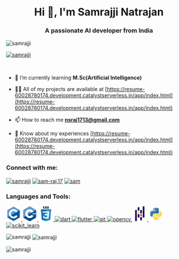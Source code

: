 <h1 align="center">Hi 👋, I'm Samrajji Natrajan</h1>
<h3 align="center">A passionate AI developer from India</h3>

<p align="left"> <img src="https://komarev.com/ghpvc/?username=samrajji&label=Profile%20views&color=0e75b6&style=flat" alt="samrajji" /> </p>

<p align="left"> <a href="https://github.com/ryo-ma/github-profile-trophy"><img src="https://github-profile-trophy.vercel.app/?username=samrajji" alt="samrajji" /></a> </p>

<p align="left"> <a href="https://twitter.com/" target="blank"><img src="https://img.shields.io/twitter/follow/?logo=twitter&style=for-the-badge" alt="" /></a> </p>

- 🌱 I’m currently learning **M.Sc(Artificial Intelligence)**

- 👨‍💻 All of my projects are available at [https://resume-60028780174.development.catalystserverless.in/app/index.html](https://resume-60028780174.development.catalystserverless.in/app/index.html)

- 📫 How to reach me **nsraj1713@gmail.com**

- 📄 Know about my experiences [https://resume-60028780174.development.catalystserverless.in/app/index.html](https://resume-60028780174.development.catalystserverless.in/app/index.html)

<h3 align="left">Connect with me:</h3>
<p align="left">
<a href="https://linkedin.com/in/samrajji" target="blank"><img align="center" src="https://raw.githubusercontent.com/rahuldkjain/github-profile-readme-generator/master/src/images/icons/Social/linked-in-alt.svg" alt="samrajji" height="30" width="40" /></a>
<a href="https://instagram.com/sam-raj.17" target="blank"><img align="center" src="https://raw.githubusercontent.com/rahuldkjain/github-profile-readme-generator/master/src/images/icons/Social/instagram.svg" alt="sam-raj.17" height="30" width="40" /></a>
<a href="https://www.hackerrank.com/sam" target="blank"><img align="center" src="https://raw.githubusercontent.com/rahuldkjain/github-profile-readme-generator/master/src/images/icons/Social/hackerrank.svg" alt="sam" height="30" width="40" /></a>
</p>

<h3 align="left">Languages and Tools:</h3>
<p align="left"> <a href="https://www.cprogramming.com/" target="_blank" rel="noreferrer"> <img src="https://raw.githubusercontent.com/devicons/devicon/master/icons/c/c-original.svg" alt="c" width="40" height="40"/> </a> <a href="https://www.w3schools.com/cpp/" target="_blank" rel="noreferrer"> <img src="https://raw.githubusercontent.com/devicons/devicon/master/icons/cplusplus/cplusplus-original.svg" alt="cplusplus" width="40" height="40"/> </a> <a href="https://www.w3schools.com/css/" target="_blank" rel="noreferrer"> <img src="https://raw.githubusercontent.com/devicons/devicon/master/icons/css3/css3-original-wordmark.svg" alt="css3" width="40" height="40"/> </a> <a href="https://dart.dev" target="_blank" rel="noreferrer"> <img src="https://www.vectorlogo.zone/logos/dartlang/dartlang-icon.svg" alt="dart" width="40" height="40"/> </a> <a href="https://flutter.dev" target="_blank" rel="noreferrer"> <img src="https://www.vectorlogo.zone/logos/flutterio/flutterio-icon.svg" alt="flutter" width="40" height="40"/> </a> <a href="https://git-scm.com/" target="_blank" rel="noreferrer"> <img src="https://www.vectorlogo.zone/logos/git-scm/git-scm-icon.svg" alt="git" width="40" height="40"/> </a> <a href="https://opencv.org/" target="_blank" rel="noreferrer"> <img src="https://www.vectorlogo.zone/logos/opencv/opencv-icon.svg" alt="opencv" width="40" height="40"/> </a> <a href="https://pandas.pydata.org/" target="_blank" rel="noreferrer"> <img src="https://raw.githubusercontent.com/devicons/devicon/2ae2a900d2f041da66e950e4d48052658d850630/icons/pandas/pandas-original.svg" alt="pandas" width="40" height="40"/> </a> <a href="https://www.python.org" target="_blank" rel="noreferrer"> <img src="https://raw.githubusercontent.com/devicons/devicon/master/icons/python/python-original.svg" alt="python" width="40" height="40"/> </a> <a href="https://scikit-learn.org/" target="_blank" rel="noreferrer"> <img src="https://upload.wikimedia.org/wikipedia/commons/0/05/Scikit_learn_logo_small.svg" alt="scikit_learn" width="40" height="40"/> </a> </p>

<p><img align="left" src="https://github-readme-stats.vercel.app/api/top-langs?username=samrajji&show_icons=true&locale=en&layout=compact" alt="samrajji" /></p>

<p>&nbsp;<img align="center" src="https://github-readme-stats.vercel.app/api?username=samrajji&show_icons=true&locale=en" alt="samrajji" /></p>

<p><img align="center" src="https://github-readme-streak-stats.herokuapp.com/?user=samrajji&" alt="samrajji" /></p>
